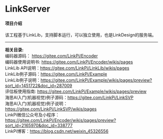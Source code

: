 # LinkServer

#### 项目介绍
该工程基于LinkLib，支持脚本运行，可以独立使用，也是LinkDesign的服务端。

---
**相关目录:**  
编码器源码： https://gitee.com/LinkPi/Encoder  
编码器使用说明书: https://gitee.com/LinkPi/Encoder/wikis/pages  
LinkLib API说明：https://gitee.com/LinkPi/LinkLib/wikis/pages  
LinkLib例子源码：https://gitee.com/LinkPi/Example  
LinkLib例子说明：https://gitee.com/LinkPi/Example/wikis/pages/preview?sort_id=1451722&doc_id=287009  
评估板使用指南: https://gitee.com/LinkPi/Example/wikis/pages/preview  
海思AI入门(机器视觉)例子源码：https://gitee.com/LinkPi/LinkSVP  
海思AI入门(机器视觉)例子说明：https://gitee.com/LinkPi/LinkSVP/wikis/pages  
LinkPi微信公众号及小程序：https://gitee.com/LinkPi/Encoder/wikis/pages/preview?sort_id=2165970&doc_id=338777  
LinkPi博客：https://blog.csdn.net/weixin_45326556  